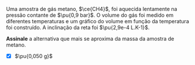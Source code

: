 Uma amostra de gás metano, $\ce{CH4}$, foi aquecida lentamente na pressão contante de $\pu{0,9 bar}$. O volume do gás foi medido em diferentes temperaturas e um gráfico do volume em função da temperatura foi construído. A inclinação da reta foi $\pu{2,9e-4 L.K-1}$.

**Assinale** a alternativa que mais se aproxima da massa da amostra de metano.

- [x] $\pu{0,050 g}$
